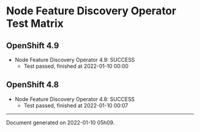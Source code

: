 
Node Feature Discovery Operator Test Matrix
===========================================

OpenShift 4.9
-------------



* Node Feature Discovery Operator 4.9: SUCCESS
  - Test passed, finished at 2022-01-10 00:00

OpenShift 4.8
-------------



* Node Feature Discovery Operator 4.8: SUCCESS
  - Test passed, finished at 2022-01-10 00:07

---
Document generated on 2022-01-10 05h09.
